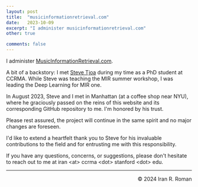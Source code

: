 ```yaml
---
layout: post
title:  "musicinformationretrieval.com"
date:   2023-10-09
excerpt: "I administer musicinformationretrieval.com"
other: true

comments: false
---
```


I administer [MusicInformationRetrieval.com](https://MusicInformationRetrieval.com).

A bit of a backstory: I met [Steve Tjoa](https://www.stevetjoa.com) during my time as a PhD student at CCRMA. While Steve was teaching the MIR summer workshop, I was leading the Deep Learning for MIR one.

In August 2023, Steve and I met in Manhattan (at a coffee shop near NYU), where he graciously passed on the reins of this website and its corresponding GitHub repository to me. I'm honored by his trust.

Please rest assured, the project will continue in the same spirit and no major changes are foreseen.

I'd like to extend a heartfelt thank you to Steve for his invaluable contributions to the field and for entrusting me with this responsibility.

If you have any questions, concerns, or suggestions, please don't hesitate to reach out to me at iran \<at\> ccrma \<dot\> stanford \<dot\> edu.

---
<p align="right">
&copy; 2024 Iran R. Roman
</p>
